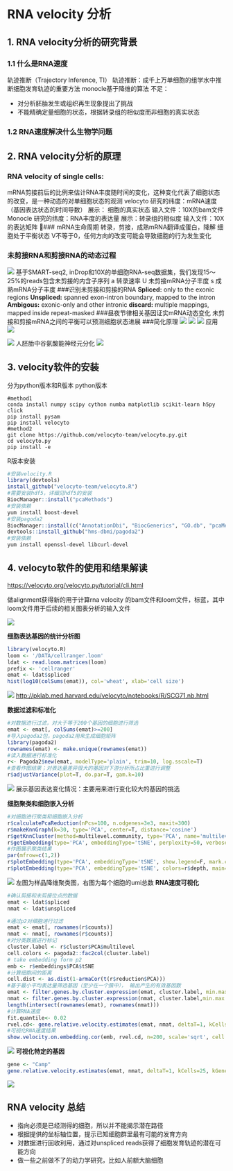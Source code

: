 # RNA velocity 分析
## 1. RNA velocity分析的研究背景
### 1.1 什么是RNA速度
轨迹推断（Trajectory Inference, TI）
轨迹推断：成千上万单细胞的组学水中推断细胞发育轨迹的重要方法
monocle基于降维的算法
不足：
- 对分析胚胎发生或组织再生现象提出了挑战
- 不能精确定量细胞的状态，根据转录组的相似度而非细胞的真实状态

### 1.2 RNA速度解决什么生物学问题

## 2. RNA velocity分析的原理
### RNA velocity of single cells:
mRNA剪接前后的比例来估计RNA丰度随时间的变化，这种变化代表了细胞状态的改变，是一种动态的对单细胞状态的观测
velocyto
研究的纬度：mRNA速度（基因表达状态的时间导数）
展示： 细胞的真实状态
输入文件：10X的bam文件
Monocle
研究的纬度：RNA丰度的表达量
展示：转录组的相似度
输入文件：10X的表达矩阵
### mRNA生命周期
转录，剪接，成熟mRNA翻译成蛋白，降解
细胞处于平衡状态
V不等于0，任何方向的改变可能会导致细胞的行为发生变化

### 未剪接RNA和剪接RNA的动态过程
![](image/illustrate.png)
基于SMART-seq2, inDrop和10X的单细胞RNA-seq数据集，我们发现15～25%的reads包含未剪接的内含子序列
a 转录速率
U 未剪接mRNA分子丰度
s 成熟mRNA分子丰度
###识别未剪接和剪接的RNA
**Spliced:** only to the exonic regions
**Unspliced:** spanned exon-intron boundary, mapped to the intron
**Ambigous:** exonic-only and other intronic
**discard:** multiple mappings, mapped inside repeat-masked
###昼夜节律相关基因证实mRNA动态变化
未剪接和剪接mRNA之间的平衡可以预测细胞状态进展
###简化原理
![](image/formula.png)
![](image/formula1.png)
![](image/workflow.png)
应用
![](image/application.png)

![](image/application1.png)
人胚胎中谷氨酸能神经元分化
![](imamge/../image/application2.png)
## 3. velocity软件的安装
分为python版本和R版本
python版本
```shell
#method1
conda install numpy scipy cython numba matplotlib scikit-learn h5py click
pip install pysam
pip install velocyto
#method2
git clone https://github.com/velocyto-team/velocyto.py.git
cd velocyto.py
pip install -e

```
R版本安装
```R
#安装velocity.R
library(devtools)
install_github("velocyto-team/velocyto.R")
#需要安装hdf5，详细见hdf5的安装
BiocManager::install("pcaMethods")
#安装依赖
yum install boost-devel
#安装pagoda2
BiocManager::install(c("AnnotationDbi", "BiocGenerics", "GO.db", "pcaMethods"))
devtools::install_github("hms-dbmi/pagoda2")
#安装依赖
yum install openssl-devel libcurl-devel
```

## 4. velocyto软件的使用和结果解读

https://velocyto.org/velocyto.py/tutorial/cli.html

做alignment获得新的用于计算rna velocity 的bam文件和loom文件，标蓝，其中loom文件用于后续的相关图表分析的输入文件

![](image/usage.png)

**细胞表达基因的统计分析图**

```R
library(velocyto.R)
loom <- '/DATA/cellranger.loom'
ldat <- read.loom.matrices(loom)
prefix <- 'cellranger'
emat <- ldat$spliced
hist(log10(colSums(emat)), col='wheat', xlab='cell size')
```
![](image/statistic.png)
http://pklab.med.harvard.edu/velocyto/notebooks/R/SCG71.nb.html

**数据过滤和标准化**
```R
#对数据进行过滤，对大于等于200个基因的细胞进行筛选
emat <- emat[, colSums(emat)>=200]
#导入pagoda2包，pagoda2用来生成细胞矩阵
library(pagoda2)
rownames(emat) <- make.unique(rownames(emat))
#读入数据进行标准化
r<- Pagoda2$new(emat, modelType='plain', trim=10, log.sscale=T)
#查看作图结果；对表达量差异很大的基因对下游分析所占比重进行调整
r$adjustVariance(plot=T, do.par=T, gam.k=10)
```
![](./image/normlized%20.png)
展示基因表达变化情况：主要用来进行变化较大的基因的挑选

**细胞聚类和细胞嵌入分析**
```R
#对细胞进行聚类和细胞嵌入分析
r$calculatePcaReduction(nPcs=100, n.odgenes=3e3, maxit=300)
r$makeKnnGraph(k=30, type='PCA', center=T, distance='cosine')
r$getKnnCluster(method=multilevel.community, type='PCA', name='multilevel')
r$getEmbedding(type='PCA', embeddingType='tSNE', perplexity=50, verbose=T)
#作图展示聚类结果
par(mfrow=c(1,2))
r$plotEmbedding(type='PCA', embeddingType='tSNE', show.legend=F, mark.clusters=T, min.group.size=10, shuffle.colors=F, mark.cluster.cex=1, alpha=0.3, main='cell clusters')
r$plotEmbedding(type='PCA', embeddingType='tSNE', colors=r$depth, main='depth')
```
![](image/cluster.png)
左图为样品降维聚类图，右图为每个细胞的umi总数
**RNA速度可视化**
```R
#确认剪接和未剪接位点的数据
emat <- ldat$spliced
nmat <- ldat$unspliced

#通过p2对细胞进行过滤
emat <- emat[, rownames(r$counts)]
nmat <- nmat[, rownames(r$counts)]
#对分类数据进行标记
cluster.label <- r$cluster$PCA$multilevel
cell.colors <- pagoda2::fac2col(cluster.label)
# take embedding form p2
emb <- r$embeddings$PCA$tSNE
#计算细胞间的距离
cell.dist <- as.dist(1-armaCor(t(r$reduction$PCA)))
#基于最小平均表达量筛选基因（至少在一个簇中）， 输出产生的有效基因数
emat <- filter.genes.by.cluster.expression(emat, cluster.label, min.max.cluster.average = 0.2)
nmat <- filter.genes.by.cluster.expression(nmat, cluster.label,min.max.cluster.average = 0.05)
length(intersect(rownames(emat), rownames(nmat)))
#计算RNA速度
fit.quantile<- 0.02
rvel.cd<- gene.relative.velocity.estimates(emat, nmat, deltaT=1, kCells=25, cell.dist=cell.dist, fit.quantile=fit.quantile)
#可视化RNA速度结果
show.velocity.on.embedding.cor(emb, rvel.cd, n=200, scale='sqrt', cell.colors=ac(cell.colors, alpha=0.5), cex=0.8, arrow.scale=3, show.grid.flow=TRUE, min.grid.cell.mass=0.5, grid.n=40, arrow.lwd=1, do.par=F, cell.border.alpha = 0.1)
```
![](image/velocity.png)
**可视化特定的基因**
```R
gene <- "Camp"
gene.relative.velocity.estimates(emat, nmat, deltaT=1, kCells=25, kGenes=1, fit.quantile=fit.quantile, cell.emb=emb, cell.colors=cell.colors, cell.dist=cell.dist, show.gene=gene, old.fit=rvel.cd, do.par=T)
```
![](image/singlegene.png)
## RNA velocity 总结
- 指向必须是已经测得的细胞，所以并不能揭示潜在路径
- 根据提供的坐标轴位置，提示已知细胞群里最有可能的发育方向
- 对数据进行回收利用，通过对unspliced reads获得了细胞发育轨迹的潜在可能方向
- 做一些之前做不了的动力学研究，比如人前额大脑细胞